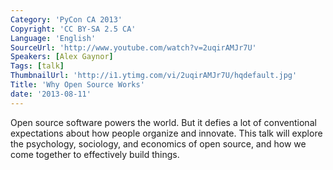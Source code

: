 ```yaml
---
Category: 'PyCon CA 2013'
Copyright: 'CC BY-SA 2.5 CA'
Language: 'English'
SourceUrl: 'http://www.youtube.com/watch?v=2uqirAMJr7U'
Speakers: [Alex Gaynor]
Tags: [talk]
ThumbnailUrl: 'http://i1.ytimg.com/vi/2uqirAMJr7U/hqdefault.jpg'
Title: 'Why Open Source Works'
date: '2013-08-11'
---
```

Open source software powers the world. But it defies a lot of conventional expectations about how people organize and innovate. This talk will explore the psychology, sociology, and economics of open source, and how we come together to effectively build things.

